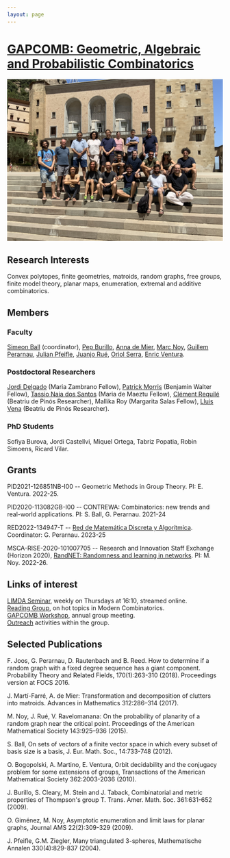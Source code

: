 ```yaml
---
layout: page
---
```


# [GAPCOMB: Geometric, Algebraic and Probabilistic Combinatorics](https://gapcomb.upc.edu/en)

![alt text](./gapcomb.jpeg)


## Research Interests

Convex polytopes, finite geometries, matroids, random graphs, free groups, finite model theory, planar maps, enumeration, extremal and additive combinatorics.

## Members

### Faculty
[Simeon Ball](https://mat-web.upc.edu/people/simeon.michael.ball/) (coordinator),
[Pep Burillo](https://mat-web.upc.edu/people/pep.burillo/main_en.php), [Anna de Mier](https://mat-web.upc.edu/people/anna.de.mier/), [Marc Noy](https://web.mat.upc.edu/marc.noy/), [Guillem Perarnau](https://web.mat.upc.edu/guillem.perarnau/), [Julian Pfeifle](https://mat.upc.edu/en/people/julian.pfeifle/), [Juanjo Rué](https://mat-web.upc.edu/people/juan.jose.rue/), [Oriol Serra](https://mat-web.upc.edu/people/oriol.serra/), [Enric Ventura](http://www-eupm.upc.es/~ventura/). 


### Postdoctoral Researchers

[Jordi Delgado](https://jdrmaths.wixsite.com/jdelgado) (Maria Zambrano Fellow), [Patrick Morris](https://sites.google.com/site/patrickmorriscombinatorics) (Benjamin Walter Fellow), [Tassio Naia dos Santos](https://www.ime.usp.br/~tassio/) (Maria de Maeztu Fellow), [Clément Requilé](https://requile.github.io/) (Beatriu de Pinós Researcher), Mallika Roy (Margarita Salas Fellow), [Lluis Vena](https://web.mat.upc.edu/lluis.vena/) (Beatriu de Pinós Researcher).


### PhD Students

Sofiya Burova, Jordi Castellvi, Miquel Ortega, Tabriz Popatia, Robin Simoens, Ricard Vilar. 

## Grants

PID2021-126851NB-I00 -- Geometric Methods in Group Theory. PI: E. Ventura. 2022-25.

PID2020-113082GB-I00 -- CONTREWA: Combinatorics: new trends and real-world applications. PI: S. Ball, G. Perarnau. 2021-24

RED2022-134947-T -- [Red de Matemática Discreta y Algorítmica](asdf). Coordinator: G. Perarnau. 2023-25

MSCA-RISE-2020-101007705 -- Research and Innovation Staff Exchange (Horizon 2020), [RandNET: Randomness and learning in networks](https://randnet.upc.edu/). PI: M. Noy. 2022-26.





## Links of interest

[LIMDA Seminar](https://gapcomb.upc.edu/en/seminar-en/forthcoming-seminars), weekly on Thursdays at 16:10, streamed online. <br />
[Reading Group](https://gapcomb.upc.edu/en/seminar-en/reading-group), on hot topics in Modern Combinatorics.<br />
[GAPCOMB Workshop](https://gapcomb.upc.edu/en/seminar-en/master-seminar-on-code-theory), annual group meeting.<br />
[Outreach](https://gapcomb.upc.edu/en/outreach) activities within the group.


## Selected Publications 

 <span style="font-size:1em;">

F. Joos, G. Perarnau, D. Rautenbach and B. Reed. How to determine if a random graph with a fixed degree sequence has a giant component. Probability Theory and Related Fields, 170(1):263-310 (2018). Proceedings version at FOCS 2016.

J. Martí-Farré, A. de Mier: Transformation and decomposition of clutters into matroids. Advances in Mathematics 312:286–314 (2017).

M. Noy, J. Rué, V. Ravelomanana: On the probability of planarity of a random graph near the critical point. Proceedings of the American Mathematical Society 143:925–936 (2015).

S. Ball, On sets of vectors of a finite vector space in which every subset of basis size is a basis, J. Eur. Math. Soc., 14:733-748 (2012).

O. Bogopolski, A. Martino, E. Ventura, Orbit decidability and the conjugacy problem for some extensions of groups, Transactions of the American Mathematical Society 362:2003-2036 (2010).

J. Burillo, S. Cleary, M. Stein and J. Taback, Combinatorial and metric properties of Thompson's group T. Trans. Amer. Math. Soc. 361:631-652 (2009).

O. Giménez, M. Noy, Asymptotic enumeration and limit laws for planar graphs, Journal AMS 22(2):309-329 (2009).

J. Pfeifle, G.M. Ziegler, Many triangulated 3-spheres, Mathematische Annalen 330(4):829-837 (2004).


</span>